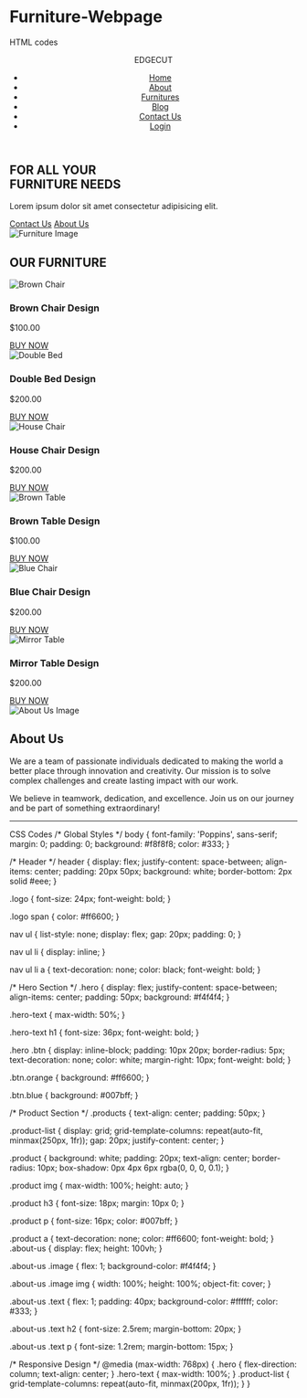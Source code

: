 # Furniture-Webpage
 HTML codes
 <!DOCTYPE html>
<html lang="en">
<head>
    <meta charset="UTF-8">
    <meta name="viewport" content="width=device-width, initial-scale=1.0">
    <title>Edgecut - Furniture Store</title>
    <link rel="stylesheet" href="style.css">
</head>
<body>
    <header>
        <div class="logo">EDGE<span>CUT</span></div>
        <nav>
            <ul>
                <li><a href="#">Home</a></li>
                <li><a href="#">About</a></li>
                <li><a href="#">Furnitures</a></li>
                <li><a href="#">Blog</a></li>
                <li><a href="#">Contact Us</a></li>
                <li><a href="#">Login</a></li>
            </ul>
        </nav>
    </header>
    <main>
        <section class="hero">
            <div class="hero-text">
                <h1>FOR ALL YOUR <br> FURNITURE NEEDS</h1>
                <p>Lorem ipsum dolor sit amet consectetur adipisicing elit.</p>
                <div class="buttons">
                    <a href="#" class="btn orange">Contact Us</a>
                    <a href="#" class="btn blue">About Us</a>
                </div>
            </div>
            <div class="hero-image">
                <img src="assets/slider-img.png" alt="Furniture Image">
            </div>
        </section>
        <section class="products">
            <h2>OUR FURNITURE</h2>
            <div class="product-list">
                <div class="product">
                    <img src="assets/f1.png" alt="Brown Chair">
                    <h3>Brown Chair Design</h3>
                    <p>$100.00</p>
                    <a href="#">BUY NOW</a>
                </div>
                <div class="product">
                    <img src="assets/f2.png" alt="Double Bed">
                    <h3>Double Bed Design</h3>
                    <p>$200.00</p>
                    <a href="#">BUY NOW</a>
                </div>
                <div class="product">
                    <img src="assets/f3.png" alt="House Chair">
                    <h3>House Chair Design</h3>
                    <p>$200.00</p>
                    <a href="#">BUY NOW</a>
                </div>
                <div class="product">
                    <img src="assets/f4.png" alt="Brown Table">
                    <h3>Brown Table Design</h3>
                    <p>$100.00</p>
                    <a href="#">BUY NOW</a>
                </div>
                <div class="product">
                    <img src="assets/f5.png" alt="Blue Chair">
                    <h3>Blue Chair Design</h3>
                    <p>$200.00</p>
                    <a href="#">BUY NOW</a>
                </div>
                <div class="product">
                    <img src="assets/f6.png" alt="Mirror Table">
                    <h3>Mirror Table Design</h3>
                    <p>$200.00</p>
                    <a href="#">BUY NOW</a>
                </div>
            </div>
        </section>
        <section class="about-us">
            <div class="image">
              <img src="assets/client.jpg" alt="About Us Image">
            </div>
            <div class="text">
              <h2>About Us</h2>
              <p>We are a team of passionate individuals dedicated to making the world a better place through innovation and creativity. Our mission is to solve complex challenges and create lasting impact with our work.</p>
              <p>We believe in teamwork, dedication, and excellence. Join us on our journey and be part of something extraordinary!</p>
            </div>
          </section>
    </main>
</body>
</html>

__________________________________________________________________________________________________________________________________________________________________________________________________________________


CSS Codes
/* Global Styles */
body {
    font-family: 'Poppins', sans-serif;
    margin: 0;
    padding: 0;
    background: #f8f8f8;
    color: #333;
}

/* Header */
header {
    display: flex;
    justify-content: space-between;
    align-items: center;
    padding: 20px 50px;
    background: white;
    border-bottom: 2px solid #eee;
}

.logo {
    font-size: 24px;
    font-weight: bold;
}

.logo span {
    color: #ff6600;
}

nav ul {
    list-style: none;
    display: flex;
    gap: 20px;
    padding: 0;
}

nav ul li {
    display: inline;
}

nav ul li a {
    text-decoration: none;
    color: black;
    font-weight: bold;
}

/* Hero Section */
.hero {
    display: flex;
    justify-content: space-between;
    align-items: center;
    padding: 50px;
    background: #f4f4f4;
}

.hero-text {
    max-width: 50%;
}

.hero-text h1 {
    font-size: 36px;
    font-weight: bold;
}

.hero .btn {
    display: inline-block;
    padding: 10px 20px;
    border-radius: 5px;
    text-decoration: none;
    color: white;
    margin-right: 10px;
    font-weight: bold;
}

.btn.orange {
    background: #ff6600;
}

.btn.blue {
    background: #007bff;
}

/* Product Section */
.products {
    text-align: center;
    padding: 50px;
}

.product-list {
    display: grid;
    grid-template-columns: repeat(auto-fit, minmax(250px, 1fr));
    gap: 20px;
    justify-content: center;
}

.product {
    background: white;
    padding: 20px;
    text-align: center;
    border-radius: 10px;
    box-shadow: 0px 4px 6px rgba(0, 0, 0, 0.1);
}

.product img {
    max-width: 100%;
    height: auto;
}

.product h3 {
    font-size: 18px;
    margin: 10px 0;
}

.product p {
    font-size: 16px;
    color: #007bff;
}

.product a {
    text-decoration: none;
    color: #ff6600;
    font-weight: bold;
}
.about-us {
    display: flex;
    height: 100vh;
  }
  
  .about-us .image {
    flex: 1;
    background-color: #f4f4f4;
  }
  
  .about-us .image img {
    width: 100%;
    height: 100%;
    object-fit: cover;
  }
  
  .about-us .text {
    flex: 1;
    padding: 40px;
    background-color: #ffffff;
    color: #333;
  }
  
  .about-us .text h2 {
    font-size: 2.5rem;
    margin-bottom: 20px;
  }
  
  .about-us .text p {
    font-size: 1.2rem;
    margin-bottom: 15px;
  }


/* Responsive Design */
@media (max-width: 768px) {
    .hero {
        flex-direction: column;
        text-align: center;
    }
    .hero-text {
        max-width: 100%;
    }
    .product-list {
        grid-template-columns: repeat(auto-fit, minmax(200px, 1fr));
    }
}
